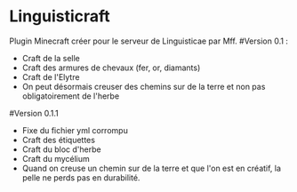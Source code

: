 ﻿# Linguisticraft
Plugin Minecraft créer pour le serveur de Linguisticae par Mff.
#Version 0.1 :
* Craft de la selle
* Craft des armures de chevaux (fer, or, diamants)
* Craft de l'Elytre
* On peut désormais creuser des chemins sur de la terre et non pas obligatoirement de l'herbe

#Version 0.1.1
* Fixe du fichier yml corrompu
* Craft des étiquettes
* Craft du bloc d'herbe
* Craft du mycélium
* Quand on creuse un chemin sur de la terre et que l'on est en créatif, la pelle ne perds pas en durabilité.
